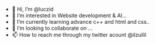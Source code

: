 - 👋 Hi, I’m @luczid
- 👀 I’m interested in Website development & AI...
- 🌱 I’m currently learning advance c++ and html and css..   
- 💞️ I’m looking to collaborate on ...
- 📫 How to reach me through my twitter acount @ilzuilil

<!---
ULIZIXL/ULIZIXL is a ✨ special ✨ repository because its `README.md` (this file) appears on your GitHub profile.
You can click the Preview link to take a look at your changes.
--->
